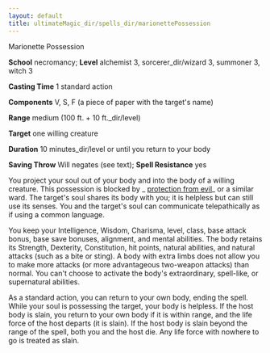 ```yaml
---
layout: default
title: ultimateMagic_dir/spells_dir/marionettePossession
---
```

Marionette Possession

**School** necromancy; **Level** alchemist 3, sorcerer_dir/wizard 3, summoner 3, witch 3

**Casting Time** 1 standard action

**Components** V, S, F (a piece of paper with the target's name)

**Range** medium (100 ft. + 10 ft._dir/level)

**Target** one willing creature

**Duration** 10 minutes_dir/level or until you return to your body

**Saving Throw** Will negates (see text); **Spell Resistance** yes

You project your soul out of your body and into the body of a willing creature. This possession is blocked by _ [protection from evil](../spells_dir/protectionFromEvil#_protection-from-evil)_ or a similar ward. The target's soul shares its body with you; it is helpless but can still use its senses. You and the target's soul can communicate telepathically as if using a common language.

You keep your Intelligence, Wisdom, Charisma, level, class, base attack bonus, base save bonuses, alignment, and mental abilities. The body retains its Strength, Dexterity, Constitution, hit points, natural abilities, and natural attacks (such as a bite or sting). A body with extra limbs does not allow you to make more attacks (or more advantageous two-weapon attacks) than normal. You can't choose to activate the body's extraordinary, spell-like, or supernatural abilities.

As a standard action, you can return to your own body, ending the spell. While your soul is possessing the target, your body is helpless. If the host body is slain, you return to your own body if it is within range, and the life force of the host departs (it is slain). If the host body is slain beyond the range of the spell, both you and the host die. Any life force with nowhere to go is treated as slain.

